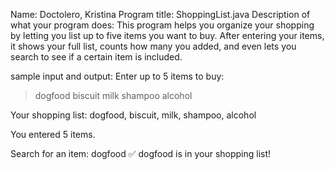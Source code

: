 Name: Doctolero, Kristina
Program title: ShoppingList.java
Description of what your program does: This program helps you organize your shopping by letting you list up to five items you want to buy. After entering your items, it shows your full list, counts how many you added, and even lets you search to see if a certain item is included.

sample input and output:
Enter up to 5 items to buy:
> dogfood
> biscuit
> milk
> shampoo
> alcohol

Your shopping list:
dogfood, biscuit, milk, shampoo, alcohol

You entered 5 items.

Search for an item: dogfood
✅ dogfood is in your shopping list!
